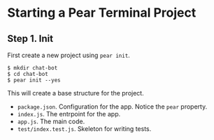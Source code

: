 # Starting a Pear Terminal Project

## Step 1. Init

First create a new project using `pear init`.

```
$ mkdir chat-bot
$ cd chat-bot
$ pear init --yes
```

This will create a base structure for the project.

- `package.json`. Configuration for the app. Notice the `pear` property.
- `index.js`. The entrpoint for the app.
- `app.js`. The main code.
- `test/index.test.js`. Skeleton for writing tests.
